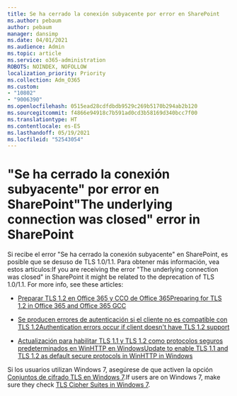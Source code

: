 ```yaml
---
title: Se ha cerrado la conexión subyacente por error en SharePoint
ms.author: pebaum
author: pebaum
manager: dansimp
ms.date: 04/01/2021
ms.audience: Admin
ms.topic: article
ms.service: o365-administration
ROBOTS: NOINDEX, NOFOLLOW
localization_priority: Priority
ms.collection: Adm_O365
ms.custom:
- "10802"
- "9006390"
ms.openlocfilehash: 0515ead28cdfdbdb9529c269b5170b294ab2b120
ms.sourcegitcommit: f4866e94918c7b591ad0cd3b58169d340bcc7f00
ms.translationtype: HT
ms.contentlocale: es-ES
ms.lasthandoff: 05/19/2021
ms.locfileid: "52543054"
---
```

# <a name="the-underlying-connection-was-closed-error-in-sharepoint"></a><span data-ttu-id="ce9da-102">"Se ha cerrado la conexión subyacente" por error en SharePoint</span><span class="sxs-lookup"><span data-stu-id="ce9da-102">"The underlying connection was closed" error in SharePoint</span></span>

<span data-ttu-id="ce9da-p101">Si recibe el error "Se ha cerrado la conexión subyacente" en SharePoint, es posible que se desuso de TLS 1.0/1.1. Para obtener más información, vea estos artículos:</span><span class="sxs-lookup"><span data-stu-id="ce9da-p101">If you are receiving the error "The underlying connection was closed" in SharePoint it might be related to the deprecation of TLS 1.0/1.1. For more info, see these articles:</span></span>

- [<span data-ttu-id="ce9da-105">Preparar TLS 1.2 en Office 365 y CCO de Office 365</span><span class="sxs-lookup"><span data-stu-id="ce9da-105">Preparing for TLS 1.2 in Office 365 and Office 365 GCC</span></span>](/microsoft-365/compliance/prepare-tls-1.2-in-office-365)

- [<span data-ttu-id="ce9da-106">Se producen errores de autenticación si el cliente no es compatible con TLS 1.2</span><span class="sxs-lookup"><span data-stu-id="ce9da-106">Authentication errors occur if client doesn't have TLS 1.2 support</span></span>](https://review.docs.microsoft.com/sharepoint/troubleshoot/administration/authentication-errors-tls12-support)

- [<span data-ttu-id="ce9da-107">Actualización para habilitar TLS 1.1 y TLS 1.2 como protocolos seguros predeterminados en WinHTTP en Windows</span><span class="sxs-lookup"><span data-stu-id="ce9da-107">Update to enable TLS 1.1 and TLS 1.2 as default secure protocols in WinHTTP in Windows</span></span>](https://support.microsoft.com/topic/update-to-enable-tls-1-1-and-tls-1-2-as-default-secure-protocols-in-winhttp-in-windows-c4bd73d2-31d7-761e-0178-11268bb10392)

<span data-ttu-id="ce9da-108">Si los usuarios utilizan Windows 7, asegúrese de que activen la opción [Conjuntos de cifrado TLS en Windows 7](/windows/win32/secauthn/tls-cipher-suites-in-windows-7).</span><span class="sxs-lookup"><span data-stu-id="ce9da-108">If users are on Windows 7, make sure they check [TLS Cipher Suites in Windows 7](/windows/win32/secauthn/tls-cipher-suites-in-windows-7).</span></span>